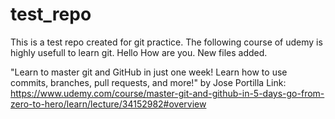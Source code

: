 # test_repo
This is a test repo created for git practice. The following course of udemy is highly usefull to learn git.
Hello How are you.
New files added.

"Learn to master git and GitHub in just one week! Learn how to use commits, branches, pull requests, and more!"
by Jose Portilla
Link: https://www.udemy.com/course/master-git-and-github-in-5-days-go-from-zero-to-hero/learn/lecture/34152982#overview
